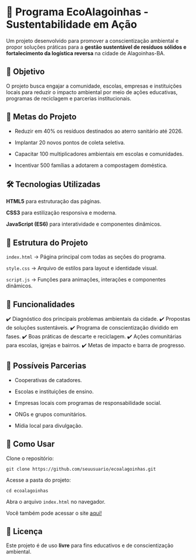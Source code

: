 ﻿# 🌱 Programa EcoAlagoinhas - Sustentabilidade em Ação

Um projeto desenvolvido para promover a conscientização ambiental e propor soluções práticas para a **gestão sustentável de resíduos sólidos e fortalecimento da logística reversa** na cidade de Alagoinhas-BA.

## 🚀 Objetivo

O projeto busca engajar a comunidade, escolas, empresas e instituições locais para reduzir o impacto ambiental por meio de ações educativas, programas de reciclagem e parcerias institucionais.

## 🎯 Metas do Projeto

- Reduzir em 40% os resíduos destinados ao aterro sanitário até 2026.

- Implantar 20 novos pontos de coleta seletiva.

- Capacitar 100 multiplicadores ambientais em escolas e comunidades.

- Incentivar 500 famílias a adotarem a compostagem doméstica.

## 🛠️ Tecnologias Utilizadas

**HTML5** para estruturação das páginas.

**CSS3** para estilização responsiva e moderna.

**JavaScript (ES6)** para interatividade e componentes dinâmicos.

## 📑 Estrutura do Projeto

`index.html` → Página principal com todas as seções do programa.

`style.css` → Arquivo de estilos para layout e identidade visual.

`script.js` → Funções para animações, interações e componentes dinâmicos.

## 📌 Funcionalidades

✔️ Diagnóstico dos principais problemas ambientais da cidade.
✔️ Propostas de soluções sustentáveis.
✔️ Programa de conscientização dividido em fases.
✔️ Boas práticas de descarte e reciclagem.
✔️ Ações comunitárias para escolas, igrejas e bairros.
✔️ Metas de impacto e barra de progresso.

## 🤝 Possíveis Parcerias

- Cooperativas de catadores.

- Escolas e instituições de ensino.

- Empresas locais com programas de responsabilidade social.

- ONGs e grupos comunitários.

- Mídia local para divulgação.



## 📂 Como Usar

Clone o repositório:

`git clone https://github.com/seuusuario/ecoalagoinhas.git`


Acesse a pasta do projeto:

`cd ecoalagoinhas`


Abra o arquivo `index.html` no navegador.

Você também pode acessar o site [aqui!]()

## 💚 Licença

Este projeto é de uso **livre** para fins educativos e de conscientização ambiental.